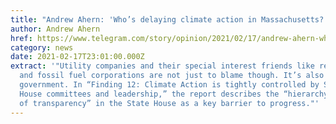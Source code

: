 ```yaml
---
title: "Andrew Ahern: 'Who’s delaying climate action in Massachusetts?'"
author: Andrew Ahern
href: https://www.telegram.com/story/opinion/2021/02/17/andrew-ahern-whos-delaying-climate-action-massachusetts/6792980002/
category: news
date: 2021-02-17T23:01:00.000Z
extract: '"Utility companies and their special interest friends like real estate
  and fossil fuel corporations are not just to blame though. It’s also our state
  government. In “Finding 12: Climate Action is tightly controlled by State
  House committees and leadership,” the report describes the “hierarchy and lack
  of transparency” in the State House as a key barrier to progress."'
---
```

